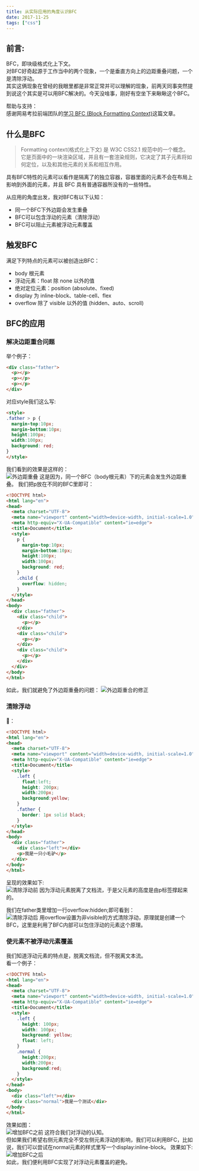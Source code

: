 ```yaml
---
title: 从实际应用的角度认识BFC
date: 2017-11-25
tags: ["css"]
---
```

## 前言:
BFC，即块级格式化上下文。    
对BFC好奇起源于工作当中的两个现象，一个是垂直方向上的边距重叠问题，一个是清除浮动。   
其实这俩现象在曾经的我眼里都是非常正常并可以理解的现象，前两天同事突然提到说这个其实是可以用BFC解决的。今天没啥事，刚好有空坐下来瞅瞅这个BFC。     

帮助与支持：    
感谢网易考拉前端团队的[学习 BFC (Block Formatting Context)](https://juejin.im/post/59b73d5bf265da064618731d)这篇文章。

## 什么是BFC
>Formatting context(格式化上下文) 是 W3C CSS2.1 规范中的一个概念。它是页面中的一块渲染区域，并且有一套渲染规则，它决定了其子元素将如何定位，以及和其他元素的关系和相互作用。

具有BFC特性的元素可以看作是隔离了的独立容器，容器里面的元素不会在布局上影响到外面的元素，并且 BFC 具有普通容器所没有的一些特性。

从应用的角度出发，我对BFC有以下认知：   
- 同一个BFC下外边距会发生重叠
- BFC可以包含浮动的元素（清除浮动）
- BFC可以阻止元素被浮动元素覆盖

## 触发BFC

满足下列特点的元素可以被创造出BFC：   
- body 根元素
- 浮动元素：float 除 none 以外的值
- 绝对定位元素：position (absolute、fixed)
- display 为 inline-block、table-cell、flex
- overflow 除了 visible 以外的值 (hidden、auto、scroll)

## BFC的应用
### 解决边距重合问题
举个例子：    
```html
<div class="father">
  <p></p>
  <p></p>
  <p></p>
</div>
```

对应style我们这么写:    
   
```html
<style>
.father > p {
  margin-top:10px;
  margin-bottom:10px;
  height:100px;
  width:100px;
  background: red;
}
</style>
```

我们看到的效果是这样的：  
![外边距重叠](http://7xl4oh.com1.z0.glb.clouddn.com/3A187677-A963-45B3-BC26-74734A3805C1.png)
这是因为，同一个BFC（body根元素）下的元素会发生外边距重叠。
我们把p放在不同的BFC里即可：    
   
```html
<!DOCTYPE html>
<html lang="en">
<head>
  <meta charset="UTF-8">
  <meta name="viewport" content="width=device-width, initial-scale=1.0">
  <meta http-equiv="X-UA-Compatible" content="ie=edge">
  <title>Document</title>
  <style>
    p {
      margin-top:10px;
      margin-bottom:10px;
      height:100px;
      width:100px;
      background: red;
    }
    .child {
      overflow: hidden;
    }
  </style>
</head>
<body>
  <div class="father">
    <div class="child">
      <p></p>
    </div>
    <div class="child">
      <p></p>
    </div>
    <div class="child">
      <p></p>
    </div>
  </div>
</body>
</html>
```

如此，我们就避免了外边距重叠的问题： 
![外边距重合的修正](http://7xl4oh.com1.z0.glb.clouddn.com/2FEC6BDE-8D41-4301-A010-9353D1C7B1EF.png)

### 清除浮动   
🌰：   
```html
<!DOCTYPE html>
<html lang="en">
<head>
  <meta charset="UTF-8">
  <meta name="viewport" content="width=device-width, initial-scale=1.0">
  <meta http-equiv="X-UA-Compatible" content="ie=edge">
  <title>Document</title>
  <style>
    .left {
      float:left;
      height: 200px;
      width:200px;
      background:yellow;
    }
    .father {
      border: 1px solid black;
    }
  </style>
</head>
<body>
  <div class="father"> 
    <div class="left"></div>
    <p>我是一只小毛驴</p>
  </div>
</body>
</html>
```

呈现的效果如下:    
![清除浮动前](http://7xl4oh.com1.z0.glb.clouddn.com/1647E7C5-144B-4B5E-930A-D677E0372E37.png)
因为浮动元素脱离了文档流，于是父元素的高度是由p标签撑起来的。    
   
我们在father类里增加一行overflow:hidden;即可看到：     
![清除浮动后](http://7xl4oh.com1.z0.glb.clouddn.com/4BB3E89F-FB12-471C-A3CC-3B9297B43AFF.png)
用overflow设置为非visible的方式清除浮动，原理就是创建一个BFC，这里是利用了BFC内部可以包住浮动的元素这个原理。    
    
### 使元素不被浮动元素覆盖
我们知道浮动元素的特点是，脱离文档流，但不脱离文本流。    
看一个例子：    
```html
<!DOCTYPE html>
<html lang="en">
<head>
  <meta charset="UTF-8">
  <meta name="viewport" content="width=device-width, initial-scale=1.0">
  <meta http-equiv="X-UA-Compatible" content="ie=edge">
  <title>Document</title>
  <style>
    .left {
      height: 100px;
      width: 100px;
      background: yellow;
      float: left;
    }
    .normal {
      height:200px;
      width:200px;
      background:red;
    }
  </style>
</head>
<body>
  <div class="left"></div>
  <div class="normal">我是一个测试</div>
</body>
</html>
```
效果如图：   
![增加BFC之前](http://7xl4oh.com1.z0.glb.clouddn.com/0A33FAAA-A2F4-4E4F-BDB4-3C375C9B74A5.png)
这符合我们对浮动的认知。   
但如果我们希望右侧元素完全不受左侧元素浮动的影响，我们可以利用BFC，比如说，我们可以尝试在normal元素的样式里写一个display:inline-block。
效果如下:    
![增加BFC之后](http://7xl4oh.com1.z0.glb.clouddn.com/7695A23C-C1B5-4E9D-8438-A02A11FFCB34.png)    
如此，我们便利用BFC实现了对浮动元素覆盖的避免。     
